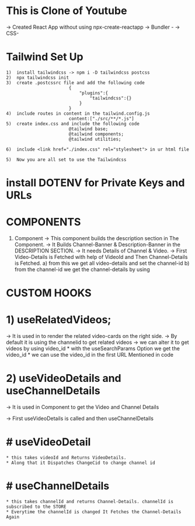 # This is Clone of Youtube
-> Created React App without using npx-create-reactapp
-> Bundler - <Parcel>
-> CSS- <TailwindCSS>

# Tailwind Set Up
    1)  install tailwindcss -> npm i -D tailwindcss postcss
    2)  npx tailwindcss init
    3)  create .postcssrc file and add the following code
                            {
                                "plugins":{
                                    "tailwindcss":{}
                                }
                            }
    4)  include routes in content in the tailwind.config.js
                            content:["./src/**/*.js"]
    5)  create index.css and include the following code
                            @tailwind base;
                            @tailwind components;
                            @tailwind utilities;
    
    6)  include <link href="./index.css" rel="stylesheet"> in ur html file
    
    5)  Now you are all set to use the Tailwindcss



# install DOTENV for Private Keys and URLs


# COMPONENTS

1) <VIDEODESCRPT> Component
-> This component builds the description section in The <MajorWatch> Component.
-> It Builds Channel-Banner & Description-Banner in the DESCRIPTION SECTION.
-> It needs Details of Channel & Video.
-> First Video-Details is Fetched with help of VideoId and Then Channel-Details is Fetched.
    a) <GetVideoDetails> from this we get all video-details and set the channel-id
    b) from the channel-id we get the channel-details by using <GetChannelDetails>


# CUSTOM HOOKS
# 1) useRelatedVideos;
-> It is used in <MinorWatch/> to render the related video-cards on the right side.
-> By default it is using the channelid to get related videos
-> we can alter it to get videos by using video_id
    * with the useSearchParams Option we get the video_id 
    * we can use the video_id in the first URL Mentioned in code

# 2) useVideoDetails and useChannelDetails
-> It is used in <VideoDescrpt> Component to get the Video and Channel Details

-> First useVideoDetails is called and then useChannelDetails
# # useVideoDetail 
    * this takes videoId and Returns VideoDetails.
    * Along that it Dispatches ChangeCid to change channel id
# # useChannelDetails
    * this takes channelId and returns Channel-Details. channelId is subscribed to the STORE
    * Everytime the channelId is changed It Fetches the Channel-Details Again